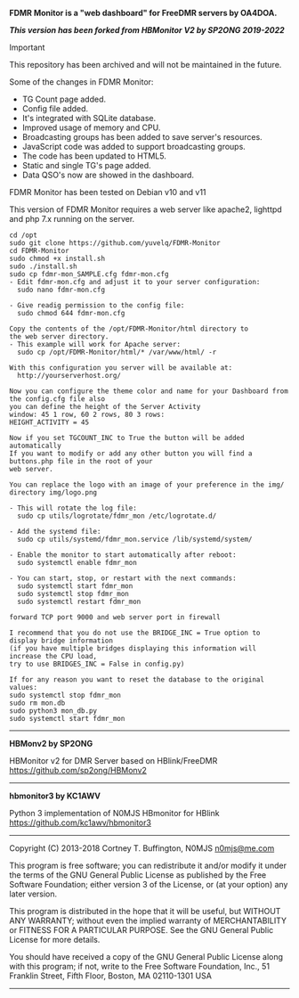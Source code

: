 **FDMR Monitor is a "web dashboard" for FreeDMR servers by OA4DOA.**

***This version has been forked from HBMonitor V2 by SP2ONG 2019-2022***

> [!IMPORTANT]
> This repository has been archived and will not be maintained in the future.

Some of the changes in FDMR Monitor:
- TG Count page added.
- Config file added.
- It's integrated with SQLite database.
- Improved usage of memory and CPU.
- Broadcasting groups has been added to save server's resources.
- JavaScript code was added to support broadcasting groups.
- The code has been updated to HTML5.
- Static and single TG's page added.
- Data QSO's now are showed in the dashboard.

FDMR Monitor has been tested on Debian v10 and v11

This version of FDMR Monitor requires a web server like apache2, lighttpd and 
php 7.x running on the server.

    cd /opt
    sudo git clone https://github.com/yuvelq/FDMR-Monitor
    cd FDMR-Monitor
    sudo chmod +x install.sh
    sudo ./install.sh
    sudo cp fdmr-mon_SAMPLE.cfg fdmr-mon.cfg
    - Edit fdmr-mon.cfg and adjust it to your server configuration:
      sudo nano fdmr-mon.cfg

    - Give readig permission to the config file:
      sudo chmod 644 fdmr-mon.cfg

    Copy the contents of the /opt/FDMR-Monitor/html directory to 
    the web server directory.
    - This example will work for Apache server:
      sudo cp /opt/FDMR-Monitor/html/* /var/www/html/ -r

    With this configuration you server will be available at:
      http://yourserverhost.org/

    Now you can configure the theme color and name for your Dashboard from the config.cfg file also
    you can define the height of the Server Activity 
    window: 45 1 row, 60 2 rows, 80 3 rows:
    HEIGHT_ACTIVITY = 45

    Now if you set TGCOUNT_INC to True the button will be added automatically
    If you want to modify or add any other button you will find a buttons.php file in the root of your
    web server.
    
    You can replace the logo with an image of your preference in the img/ directory img/logo.png
    
    - This will rotate the log file:
      sudo cp utils/logrotate/fdmr_mon /etc/logrotate.d/

    - Add the systemd file:
      sudo cp utils/systemd/fdmr_mon.service /lib/systemd/system/

    - Enable the monitor to start automatically after reboot:
      sudo systemctl enable fdmr_mon

    - You can start, stop, or restart with the next commands:
      sudo systemctl start fdmr_mon
      sudo systemctl stop fdmr_mon
      sudo systemctl restart fdmr_mon

    forward TCP port 9000 and web server port in firewall
        
    I recommend that you do not use the BRIDGE_INC = True option to display bridge information 
    (if you have multiple bridges displaying this information will increase the CPU load, 
    try to use BRIDGES_INC = False in config.py) 
    
    If for any reason you want to reset the database to the original values:
    sudo systemctl stop fdmr_mon
    sudo rm mon.db
    sudo python3 mon_db.py
    sudo systemctl start fdmr_mon


---

**HBMonv2 by SP2ONG**

HBMonitor v2 for DMR Server based on HBlink/FreeDMR https://github.com/sp2ong/HBMonv2 

---

**hbmonitor3 by KC1AWV**

Python 3 implementation of N0MJS HBmonitor for HBlink https://github.com/kc1awv/hbmonitor3 

---

Copyright (C) 2013-2018  Cortney T. Buffington, N0MJS <n0mjs@me.com>

This program is free software; you can redistribute it and/or modify it under the terms of the GNU General Public License as published by the Free Software Foundation; either version 3 of 
the License, or (at your option) any later version.

This program is distributed in the hope that it will be useful, but WITHOUT ANY WARRANTY; without even the implied warranty of MERCHANTABILITY or FITNESS FOR A PARTICULAR PURPOSE. See the 
GNU General Public License for more details.

You should have received a copy of the GNU General Public License along with this program; if not, write to the Free Software Foundation, Inc., 51 Franklin Street, Fifth Floor, Boston, MA 
02110-1301  USA

---
